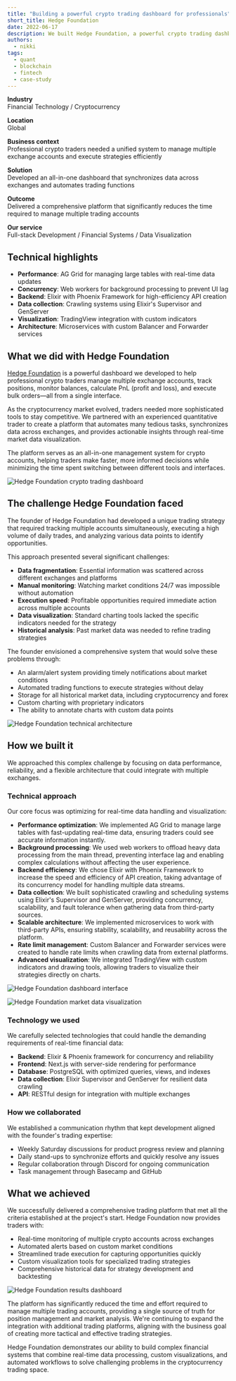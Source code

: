 ```yaml
---
title: "Building a powerful crypto trading dashboard for professionals"
short_title: Hedge Foundation
date: 2022-06-17
description: We built Hedge Foundation, a powerful crypto trading dashboard that helps professional traders manage multiple accounts, track positions, and automate order execution in real-time across exchanges.
authors: 
  - nikki
tags: 
  - quant
  - blockchain
  - fintech
  - case-study
---
```


**Industry**\
Financial Technology / Cryptocurrency

**Location**\
Global

**Business context**\
Professional crypto traders needed a unified system to manage multiple exchange accounts and execute strategies efficiently

**Solution**\
Developed an all-in-one dashboard that synchronizes data across exchanges and automates trading functions

**Outcome**\
Delivered a comprehensive platform that significantly reduces the time required to manage multiple trading accounts

**Our service**\
Full-stack Development / Financial Systems / Data Visualization

## Technical highlights

- **Performance**: AG Grid for managing large tables with real-time data updates
- **Concurrency**: Web workers for background processing to prevent UI lag
- **Backend**: Elixir with Phoenix Framework for high-efficiency API creation
- **Data collection**: Crawling systems using Elixir's Supervisor and GenServer
- **Visualization**: TradingView integration with custom indicators
- **Architecture**: Microservices with custom Balancer and Forwarder services

## What we did with Hedge Foundation

[Hedge Foundation](http://hedge.foundation/) is a powerful dashboard we developed to help professional crypto traders manage multiple exchange accounts, track positions, monitor balances, calculate PnL (profit and loss), and execute bulk orders—all from a single interface.

As the cryptocurrency market evolved, traders needed more sophisticated tools to stay competitive. We partnered with an experienced quantitative trader to create a platform that automates many tedious tasks, synchronizes data across exchanges, and provides actionable insights through real-time market data visualization.

The platform serves as an all-in-one management system for crypto accounts, helping traders make faster, more informed decisions while minimizing the time spent switching between different tools and interfaces.

![Hedge Foundation crypto trading dashboard](assets/hedge-main.webp)

## The challenge Hedge Foundation faced

The founder of Hedge Foundation had developed a unique trading strategy that required tracking multiple accounts simultaneously, executing a high volume of daily trades, and analyzing various data points to identify opportunities.

This approach presented several significant challenges:

- **Data fragmentation**: Essential information was scattered across different exchanges and platforms
- **Manual monitoring**: Watching market conditions 24/7 was impossible without automation
- **Execution speed**: Profitable opportunities required immediate action across multiple accounts
- **Data visualization**: Standard charting tools lacked the specific indicators needed for the strategy
- **Historical analysis**: Past market data was needed to refine trading strategies

The founder envisioned a comprehensive system that would solve these problems through:

- An alarm/alert system providing timely notifications about market conditions
- Automated trading functions to execute strategies without delay
- Storage for all historical market data, including cryptocurrency and forex
- Custom charting with proprietary indicators
- The ability to annotate charts with custom data points

![Hedge Foundation technical architecture](assets/hedge-tech.webp)

## How we built it

We approached this complex challenge by focusing on data performance, reliability, and a flexible architecture that could integrate with multiple exchanges.

### Technical approach

Our core focus was optimizing for real-time data handling and visualization:

- **Performance optimization**: We implemented AG Grid to manage large tables with fast-updating real-time data, ensuring traders could see accurate information instantly.
- **Background processing**: We used web workers to offload heavy data processing from the main thread, preventing interface lag and enabling complex calculations without affecting the user experience.
- **Backend efficiency**: We chose Elixir with Phoenix Framework to increase the speed and efficiency of API creation, taking advantage of its concurrency model for handling multiple data streams.
- **Data collection**: We built sophisticated crawling and scheduling systems using Elixir's Supervisor and GenServer, providing concurrency, scalability, and fault tolerance when gathering data from third-party sources.
- **Scalable architecture**: We implemented microservices to work with third-party APIs, ensuring stability, scalability, and reusability across the platform.
- **Rate limit management**: Custom Balancer and Forwarder services were created to handle rate limits when crawling data from external platforms.
- **Advanced visualization**: We integrated TradingView with custom indicators and drawing tools, allowing traders to visualize their strategies directly on charts.

![Hedge Foundation dashboard interface](assets/hedge-dashboard.webp)

![Hedge Foundation market data visualization](assets/hedge-market.webp)

### Technology we used

We carefully selected technologies that could handle the demanding requirements of real-time financial data:

- **Backend**: Elixir & Phoenix framework for concurrency and reliability
- **Frontend**: Next.js with server-side rendering for performance
- **Database**: PostgreSQL with optimized queries, views, and indexes
- **Data collection**: Elixir Supervisor and GenServer for resilient data crawling
- **API**: RESTful design for integration with multiple exchanges

### How we collaborated

We established a communication rhythm that kept development aligned with the founder's trading expertise:

- Weekly Saturday discussions for product progress review and planning
- Daily stand-ups to synchronize efforts and quickly resolve any issues
- Regular collaboration through Discord for ongoing communication
- Task management through Basecamp and GitHub

## What we achieved

We successfully delivered a comprehensive trading platform that met all the criteria established at the project's start. Hedge Foundation now provides traders with:

- Real-time monitoring of multiple crypto accounts across exchanges
- Automated alerts based on custom market conditions
- Streamlined trade execution for capturing opportunities quickly
- Custom visualization tools for specialized trading strategies
- Comprehensive historical data for strategy development and backtesting

![Hedge Foundation results dashboard](assets/hedge-result.webp)

The platform has significantly reduced the time and effort required to manage multiple trading accounts, providing a single source of truth for position management and market analysis. We're continuing to expand the integration with additional trading platforms, aligning with the business goal of creating more tactical and effective trading strategies.

Hedge Foundation demonstrates our ability to build complex financial systems that combine real-time data processing, custom visualizations, and automated workflows to solve challenging problems in the cryptocurrency trading space.
